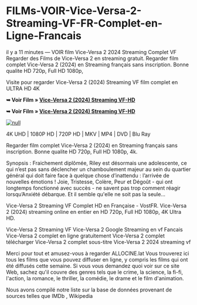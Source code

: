 # FILMs-VOIR-Vice-Versa-2-Streaming-VF-FR-Complet-en-Ligne-Francais

il y a 11 minutes — VOIR film Vice-Versa 2 2024 Streaming Complet VF Regarder des Films de Vice-Versa 2 en streaming gratuit. Regarder film complet Vice-Versa 2 (2024) en Streaming français sans inscription. Bonne qualite HD 720p, Full HD 1080p,

Visite pour regarder Vice-Versa 2 (2024) Streaming VF film complet en ULTRA HD 4K

**➥ Voir Film » [Vice-Versa 2 (2024) Streaming VF-HD](https://popcorn-tv.net/fr/movie/1022789/inside-out-2)**

**➥ Voir Film » [Vice-Versa 2 (2024) Streaming VF-HD](https://popcorn-tv.net/fr/movie/1022789/inside-out-2)**

[![null](https://static.wixstatic.com/media/855a25_043b5abeb4ae4d35ac003198e7fe56ed~mv2.gif)](https://popcorn-tv.net/fr/movie/1022789/inside-out-2)

4K UHD | 1080P HD | 720P HD | MKV | MP4 | DVD | Blu Ray

Regarder film complet Vice-Versa 2 (2024) en Streaming français sans inscription. Bonne qualite HD 720p, Full HD 1080p, 4k.

Synopsis : Fraichement diplômée, Riley est désormais une adolescente, ce qui n’est pas sans déclencher un chamboulement majeur au sein du quartier général qui doit faire face à quelque chose d’inattendu : l’arrivée de nouvelles émotions ! Joie, Tristesse, Colère, Peur et Dégoût - qui ont longtemps fonctionné avec succès - ne savent pas trop comment réagir lorsqu’Anxiété débarque. Et il semble qu'elle ne soit pas la seule...

Vice-Versa 2 Streaming VF Complet HD en Française - VostFR. Vice-Versa 2 (2024) streaming online en entier en HD 720p, Full HD 1080p, 4K Ultra HD.

Vice-Versa 2 Streaming VF
Vice-Versa 2 Google Streaming en vf Fancais
Vice-Versa 2 complet en ligne gratuitement
Vice-Versa 2 complet télécharger
Vice-Versa 2 complet sous-titre
Vice-Versa 2 2024 streaming vf

Merci pour tout et amusez-vous à regarder ALLOCINE.lat
Vous trouverez ici tous les films que vous pouvez diffuser en ligne, y compris les films qui ont été diffusés cette semaine. Si vous vous demandez quoi voir sur ce site Web, sachez qu'il couvre des genres tels que le crime, la science, la fi-fi, l'action, la romance, le thriller, la comédie, le drame et le film d'animation.

Nous avons compilé notre liste sur la base de données provenant de sources telles que IMDb , Wikipedia
